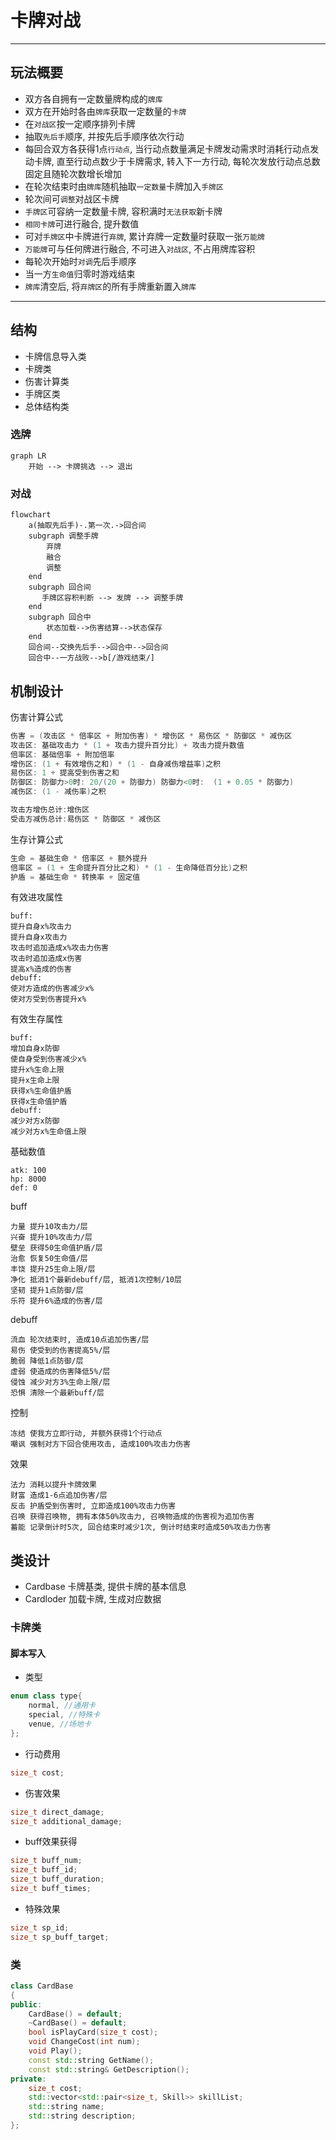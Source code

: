 # 卡牌对战
---
## 玩法概要
* 双方各自拥有一定数量牌构成的`牌库`
* 双方在开始时各由`牌库`获取一定数量的`卡牌`
* 在`对战区`按一定顺序排列卡牌
* 抽取`先后手`顺序, 并按先后手顺序依次行动
* 每回合双方各获得1点`行动点`, 当行动点数量满足卡牌发动需求时消耗行动点发动卡牌, 直至行动点数少于卡牌需求, 转入下一方行动, 每轮次发放行动点总数固定且随轮次数增长增加
* 在轮次结束时由`牌库`随机抽取`一定数量`卡牌加入`手牌区`
* 轮次间可`调整`对战区卡牌
* `手牌区`可容纳一定数量卡牌, 容积满时`无法获取`新卡牌
* `相同卡牌`可进行融合, 提升数值
* 可对`手牌区`中卡牌进行`弃牌`, 累计弃牌一定数量时获取一张`万能牌`
* `万能牌`可与任何牌进行融合, 不可进入`对战区`, 不占用牌库容积
* 每轮次开始时`对调`先后手顺序
* 当一方`生命值`归零时游戏结束
* `牌库`清空后, 将`弃牌区`的所有手牌重新置入`牌库`

---

## 结构

* 卡牌信息导入类
* 卡牌类
* 伤害计算类
* 手牌区类
* 总体结构类

### 选牌
```mermaid
graph LR
    开始 --> 卡牌挑选 --> 退出
```
### 对战
```mermaid
flowchart 
    a(抽取先后手)-.第一次.->回合间
    subgraph 调整手牌
        弃牌
        融合
        调整
    end
    subgraph 回合间
       手牌区容积判断 --> 发牌 --> 调整手牌
    end
    subgraph 回合中
        状态加载-->伤害结算-->状态保存
    end    
    回合间--交换先后手-->回合中-->回合间
    回合中--一方战败-->b[/游戏结束/]
```
## 机制设计
伤害计算公式
```c
伤害 = (攻击区 * 倍率区 + 附加伤害) * 增伤区 * 易伤区 * 防御区 * 减伤区
攻击区: 基础攻击力 * (1 + 攻击力提升百分比) + 攻击力提升数值
倍率区: 基础倍率 + 附加倍率
增伤区: (1 + 有效增伤之和) * (1 - 自身减伤增益率)之积
易伤区: 1 + 提高受到伤害之和
防御区: 防御力>0时: 20/(20 + 防御力) 防御力<0时:  (1 + 0.05 * 防御力) 
减伤区: (1 - 减伤率)之积

攻击方增伤总计:增伤区
受击方减伤总计:易伤区 * 防御区 * 减伤区
```
生存计算公式
```c
生命 = 基础生命 * 倍率区 + 额外提升
倍率区 = (1 + 生命提升百分比之和) * (1 - 生命降低百分比)之积
护盾 = 基础生命 * 转换率 + 固定值
```
有效进攻属性
```
buff:
提升自身x%攻击力
提升自身x攻击力
攻击时追加造成x%攻击力伤害
攻击时追加造成x伤害
提高x%造成的伤害
debuff:
使对方造成的伤害减少x%
使对方受到伤害提升x%
```
有效生存属性
```
buff:
增加自身x防御
使自身受到伤害减少x%
提升x%生命上限
提升x生命上限
获得x%生命值护盾
获得x生命值护盾
debuff:
减少对方x防御
减少对方x%生命值上限
```
基础数值
```
atk: 100
hp: 8000
def: 0
```

buff
```
力量 提升10攻击力/层
兴奋 提升10%攻击力/层
壁垒 获得50生命值护盾/层
治愈 恢复50生命值/层
丰饶 提升25生命上限/层
净化 抵消1个最新debuff/层, 抵消1次控制/10层
坚韧 提升1点防御/层
乐符 提升6%造成的伤害/层
```
debuff
```
流血 轮次结束时, 造成10点追加伤害/层
易伤 使受到的伤害提高5%/层
脆弱 降低1点防御/层
虚弱 使造成的伤害降低5%/层
侵蚀 减少对方3%生命上限/层
恐惧 清除一个最新buff/层
```
控制
```
冻结 使我方立即行动, 并额外获得1个行动点
嘲讽 强制对方下回合使用攻击, 造成100%攻击力伤害
```
效果
```
法力 消耗以提升卡牌效果
财富 造成1-6点追加伤害/层
反击 护盾受到伤害时, 立即造成100%攻击力伤害
召唤 获得召唤物, 拥有本体50%攻击力, 召唤物造成的伤害视为追加伤害
蓄能 记录倒计时5次, 回合结束时减少1次, 倒计时结束时造成50%攻击力伤害
```

## 类设计

* Cardbase 卡牌基类, 提供卡牌的基本信息
* Cardloder 加载卡牌, 生成对应数据

### 卡牌类

#### 脚本写入
* 类型
```cpp
enum class type{
    normal, //通用卡
    special, //特殊卡
    venue, //场地卡
};
```

* 行动费用
```cpp
size_t cost;
```
* 伤害效果
```cpp
size_t direct_damage;
size_t additional_damage;
```
* buff效果获得
```cpp
size_t buff_num;
size_t buff_id;
size_t buff_duration;
size_t buff_times;
```
* 特殊效果
```cpp
size_t sp_id;
size_t sp_buff_target;
```

### 类
```cpp
class CardBase
{
public:
	CardBase() = default;
	~CardBase() = default;
	bool isPlayCard(size_t cost);
	void ChangeCost(int num);
	void Play();
	const std::string GetName();
	const std::string& GetDescription();
private:
	size_t cost;
	std::vector<std::pair<size_t, Skill>> skillList;
	std::string name;
	std::string description;
};
```
